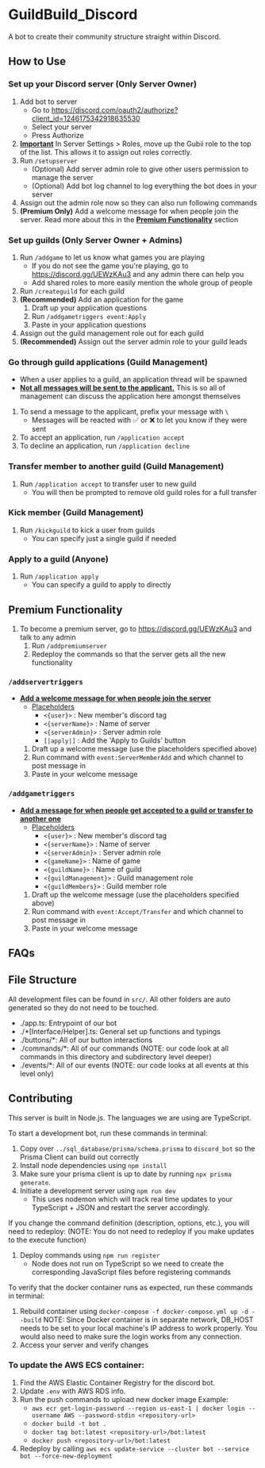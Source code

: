 # GuildBuild_Discord
A bot to create their community structure straight within Discord.

## How to Use
### Set up your Discord server (Only Server Owner)
1. Add bot to server
   - Go to https://discord.com/oauth2/authorize?client_id=1246175342918635530
   - Select your server
   - Press Authorize
2. **<u>Important</u>** In Server Settings > Roles, move up the Gubii role to the top of the list. This allows it to assign out roles correctly.
3. Run `/setupserver`
   - (Optional) Add server admin role to give other users permission to manage the server
   - (Optional) Add bot log channel to log everything the bot does in your server
4. Assign out the admin role now so they can also run following commands
5. **(Premium Only)** Add a welcome message for when people join the server. Read more about this in the **<u>Premium Functionality</u>** section

### Set up guilds (Only Server Owner + Admins)
1. Run `/addgame` to let us know what games you are playing
   - If you do not see the game you're playing, go to https://discord.gg/UEWzKAu3 and any admin there can help you
   - Add shared roles to more easily mention the whole group of people
2. Run `/createguild` for each guild
3. **(Recommended)** Add an application for the game
   1. Draft up your application questions
   2. Run `/addgametriggers event:Apply`
   3. Paste in your application questions
4. Assign out the guild management role out for each guild
5. **(Recommended)** Assign out the server admin role to your guild leads

### Go through guild applications (Guild Management)
- When a user applies to a guild, an application thread will be spawned
- **<u>Not all messages will be sent to the applicant.</u>** This is so all of management can discuss the application here amongst themselves
1. To send a message to the applicant, prefix your message with `\`
   - Messages will be reacted with ✅ or ❌ to let you know if they were sent
2. To accept an application, run `/application accept`
3. To decline an application, run `/application decline`

### Transfer member to another guild (Guild Management)
1. Run `/application accept` to transfer user to new guild
   - You will then be prompted to remove old guild roles for a full transfer

### Kick member (Guild Management)
1. Run `/kickguild` to kick a user from guilds
   - You can specify just a single guild if needed

### Apply to a guild (Anyone)
1. Run `/application apply`
   - You can specify a guild to apply to directly

## Premium Functionality
1. To become a premium server, go to https://discord.gg/UEWzKAu3 and talk to any admin
   1. Run `/addpremiumserver`
   2. Redeploy the commands so that the server gets all the new functionality

### `/addservertriggers`

- **<u>Add a welcome message for when people join the server</u>**
   - <u>Placeholders</u>
      - `<{user}>` : New member's discord tag
      - `<{serverName}>` : Name of server
      - `<{serverAdmin}>` : Server admin role
      - `[|apply|]` : Add the 'Apply to Guilds' button
   1. Draft up a welcome message (use the placeholders specified above)
   2. Run command with `event:ServerMemberAdd` and which channel to post message in
   3. Paste in your welcome message

### `/addgametriggers`
- **<u>Add a message for when people get accepted to a guild or transfer to another one</u>**
   - <u>Placeholders</u>
      - `<{user}>` : New member's discord tag
      - `<{serverName}>` : Name of server
      - `<{serverAdmin}>` : Server admin role
      - `<{gameName}>` : Name of game
      - `<{guildName}>` : Name of guild
      - `<{guildManagement}>` : Guild management role
      - `<{guildMembers}>` : Guild member role
   1. Draft up the welcome message (use the placeholders specified above)
   2. Run command with `event:Accept/Transfer` and which channel to post message in
   3. Paste in your welcome message

## FAQs


## File Structure
All development files can be found in `src/`. All other folders are auto generated so they do not need to be touched.

- ./app.ts: Entrypoint of our bot
- ./*[Interface/Helper].ts: General set up functions and typings
- ./buttons/*: All of our button interactions
- ./commands/*: All of our commands (NOTE: our code look at all commands in this directory and subdirectory level deeper)
- ./events/*: All of our events (NOTE: our code looks at all events at this level only)

## Contributing
This server is built in Node.js.
The languages we are using are TypeScript.

To start a development bot, run these commands in terminal:
1. Copy over `../sql_database/prisma/schema.prisma` to `discord_bot` so the Prisma Client can build out correctly
2. Install node dependencies using `npm install`
3. Make sure your prisma client is up to date by running `npx prisma generate`.
4. Initiate a development server using `npm run dev`
   - This uses nodemon which will track real time updates to your TypeScript + JSON and restart the server accordingly. 

If you change the command definition (description, options, etc.), you will need to redeploy:
(NOTE: You do not need to redeploy if you make updates to the execute function)
1. Deploy commands using `npm run register`
   - Node does not run on TypeScript so we need to create the corresponding JavaScript files before registering commands

To verify that the docker container runs as expected, run these commands in terminal:
1. Rebuild container using `docker-compose -f docker-compose.yml up -d --build`
   NOTE: Since Docker container is in separate network, DB_HOST needs to be set to your local machine's IP address to work properly. You would also need to make sure the login works from any connection.
2. Access your server and verify changes

### To update the AWS ECS container:
1. Find the AWS Elastic Container Registry for the discord bot.
2. Update `.env` with AWS RDS info.
3. Run the push commands to upload new docker image
   Example:
   - `aws ecr get-login-password --region us-east-1 | docker login --username AWS --password-stdin <repository-url>`
   - `docker build -t bot .`
   - `docker tag bot:latest <repository-url>/bot:latest`
   - `docker push <repository-url>/bot:latest`
4. Redeploy by calling `aws ecs update-service --cluster bot --service bot --force-new-deployment`
